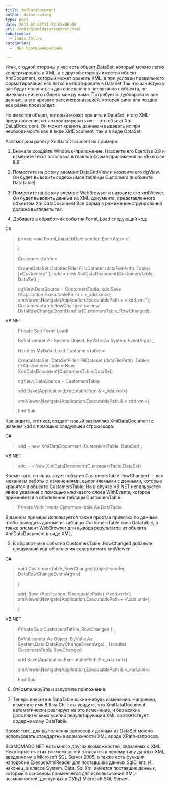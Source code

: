 ```yaml
---
title: XmlDataDocument
author: dotnetcoding
type: post
date: 2013-02-05T11:53:01+00:00
url: /coding/xmldatadocument.html
robotsmeta:
  - index,follow
categories:
  - .NET Программирование

---
```

Итак, с одной стороны у нас есть объект DataSet, который можно легко конвертировать в XML, а с другой стороны имеется объект XmlDocument, который может хранить XML. а при условии правильного форматирования его легко импортировать в DataSet Так что зачастую у вас будут появляться два совершенно несвязанных объекта, не имеющих ничего общего между ними. Потребуется дублировать все данные, а это чревато рассинхронизацией, которая рано или поздно все равно произойдет.<!--more-->

Но имеется объект, который может хранить и DataSet, и его XML-представление, и синхронизировать их — это объект Xml DaLaDocuroent. Он может хранить данные и выдавать их при необходимости как в виде XirlDocument, так и в виде DataSet.

Рассмотрим работу XmlDataDocument на примере:

1. Вначале создайте Windows-приложение. Назовите его Exercise 8.9 и измените текст заголовка в главной форме приложения на &#171;Exercise 8.9&#8243;.

2. Поместите на форму элемент DataGndView и назовите его dgView. Он будет выводить содержимое таблицы Customers (в объекте DataTable).

3. Поместите на форму элемент WebBrowser и назовите его xmlViewer. Он будет выводить данные из XML-документа, представленного объектом XmlDataDocument Вся форма в режиме конструирования должна выглядеть так.

4. Добавьте в обработчик события Forml_Load следующий код:

C#

> private void Forml_loaa(cbDect sender, EvertA:gt> e)
> 
> {
> 
> CustomecsTable =
> 
> CreateDataSet.DataSecFiller.F: UDataset (dataFilePath) .Tables [&#171;Customers” ] ; xdd = new XmlDataDocument(CustomersTable. DataSet) ;
> 
> dgView.DataSource = CustomersTable; xdd.Save (Application.ExecutablePai-h + &#171;\_xdd.xml&#187;); xmlViewer.Navigate(Application.ExecutablePath + &#187; xdd.xml’’); CustomecsTable.RowChanged ь= new DataRowChangeEventHandler(CustomersTable\_RowChanged);

VB.NET

> Private Sub Forml Load(
> 
> ByVal sender As System.Object, ByVal e As System.EventArgs) _
> 
> Handles MyBase.Load CustomersTable =
> 
> CreataDataSet .DataSetFiller. FillDataset (dataFilePath) .Tables (’•Customers&#187;) xdd = New XmiDataDocument(CustomersTable.DataSet)
> 
> dgViev;.DataSource = CustomersTable
> 
> xdd.Save(Application,ExecutablePatn &#038; &#171;_xda.xml&#187;)
> 
> xmlViewer.Navigate(Application.ExecutablePath &#038; &#187; xdd.xml&#187;)
> 
> End Sub 

Как видите, этот код создает новый экземпляр XmiDataDocument с именем xdd с помощью следующей строки кода:

C#

> xdd = new XmiDataDocument (CustonieirsTable. DataSet) ;

VB.NET

> xdc. == New XmiDataDocument(CustoroersTacle.DataSet)

Кроме того, он использует событие CustomersTable.RowChanged — как механизм работы с изменениями, выполняемыми с данными, которые хранятся в объекте CustomersTable. Но в случае VB.NET используется явное указание с помощью ключевого слова WithEvents, которое применяется в объявление таблицы CustomersTable:

> Private W:thl‘‘vents Сjstomers-&#8216;able As DataTacle 

В данном примере используется также простая привязка по данным, чтобы выводить данные из таблицы CustomersTable типа DataTable, а также элемент WebBrowser дли вывода результатов из объекта XmiDataDocument в виде XML.

5. В обработчике события CustomersTable .RowChanged добавьте следующий код обновления содержимого xmlViewer:

C#

> void CustomersTable_RowChanged (object sender, DataRowChangeEventArgs e)
> 
> (
> 
> xdd. Save (Application. FlxecutablePatb i &#171;\xdd.xrrl&#187;); xmlViewer,Navigate(Application.ExecutablePath + &#171;\xdd.xml&#187;);
> 
> } 

VB.NET

> Private Sub CustcrcersTafcle\_RowChanged ( \_
> 
> ByVal sender As Object, ByVal e As System.Data.DataRowChangeEventArgs) _ Handles CustomersTable.RowChanged
> 
> xdd.Save(Application.ExecutablePath £ &#171;_xda.xml&#187;)
> 
> xmlViewer.Navigate(Application,ExecutablePath &#038; &#171;_xad.xml&#187;)
> 
> End Sub

6. Откомпилируйте и запустите приложение.

7. Теперь внесите в DataTable какие-нибудь изменения. Например, измените имя Bill на Chill: вы увидите, что XmiDataDocument автоматически реагирует на это изменение, и без всяких дополнительных усилий результирующий XML соответствует содержимому DataTable.
  
Кроме того, для выполнения запросов к данным из DataSet можно использовать стандартные возможности XML вроде XPath-запросов.

BcaMOMADO.NET есть много других возможностей, связанных с XML. Некоторые из этих возможностей относятся к новому типу данных XML, введенному в Microsoft SQL Server 2005, а также есть функции наподобие ExecuceXmlReader для поставщика данных SqlClient. И, наконец, в классе System. Data. Sql Xml имеется поставщик данных, который в основном применяется для использования XML-возможностей, доступных в СУБД Microsoft SQL Server.